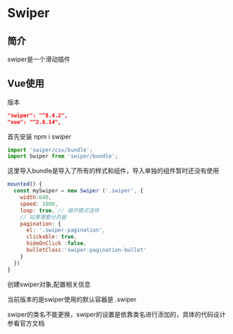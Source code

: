 # Swiper

## 简介

swiper是一个滑动插件

## Vue使用

版本

```json
"swiper": "^8.4.2",
"vue": "^2.6.14",
```

首先安装 npm i swiper

```js
import 'swiper/css/bundle';
import Swiper from 'swiper/bundle';
```

这里导入bundle是导入了所有的样式和组件，导入单独的组件暂时还没有使用

```js
mounted() {
  const mySwiper = new Swiper ('.swiper', {
    width:640,
    speed: 1000,
    loop: true, // 循环模式选项
    // 如果需要分页器
    pagination: {
      el: '.swiper-pagination',
      clickable: true,
      hideOnClick :false,
      bulletClass:'swiper-pagination-bullet'
    }
  })
}
```

创建swiper对象,配置相关信息

当前版本的是swiper使用的默认容器是 .swiper

swiper的类名不能更换，swiper的设置是依靠类名进行添加的，具体的代码设计参看官方文档